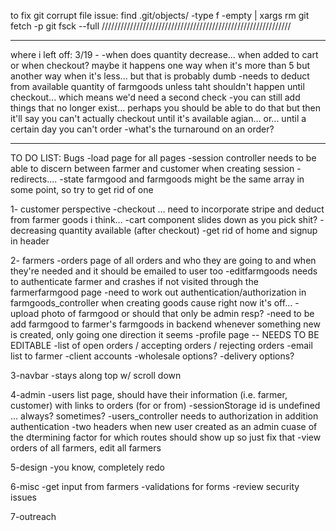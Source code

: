 to fix git corrupt file issue:
find .git/objects/ -type f -empty | xargs rm
git fetch -p
git fsck --full
////////////////////////////////////////////////////////////

***************
where i left off:
3/19 - 
-when does quantity decrease... when added to cart or when checkout? maybe it happens one way when it's more than 5 but another way when it's less... but that is probably dumb
-needs to deduct from available quantity of farmgoods unless taht shouldn't happen until checkout... which means we'd need a second check
-you can still add things that no longer exist... perhaps you should be able to do that but then it'll say you can't actually checkout until it's available agian... or... until a certain day you can't order
-what's the turnaround on an order?
***************

TO DO LIST:
Bugs
 -load page for all pages
 -session controller needs to be able to discern between farmer and customer when creating session
 -redirects.... 
 -state farmgood and farmgoods might be the same array in some point, so try to get rid of one 

1- customer perspective
 -checkout ... need to incorporate stripe and deduct from farmer goods i think... 
 -cart component slides down as you pick shit?
 -decreasing quantity available (after checkout)
 -get rid of home and signup in header 

2- farmers 
-orders page of all orders and who they are going to and when they're needed and it should be emailed to user too
-editfarmgoods needs to authenticate farmer and crashes if not visited through the farmerfarmgood page
-need to work out authentication/authorization in farmgoods_controller when creating goods cause right now it's off... 
-upload photo of farmgood or should that only be admin resp? 
-need to be add farmgood to farmer's farmgoods in backend whenever something new is created, only going one direction it seems
 -profile page -- NEEDS TO BE EDITABLE
 -list of open orders / accepting orders / rejecting orders
 -email list to farmer 
 -client accounts 
 -wholesale options?
 -delivery options?


3-navbar
 -stays along top w/ scroll down

4-admin
  -users list page, should have their information (i.e. farmer, customer) with links to orders (for or from)
  -sessionStorage id is undefined ... always? sometimes?
  -users_controller needs to authorization in addition authentication
  -two headers when new user created as an admin cuase of the dtermining factor for which routes should show up so just fix that
 -view orders of all farmers, edit all farmers 

5-design
 -you know, completely redo 

6-misc 
 -get input from farmers 
 -validations for forms
 -review security issues

7-outreach 


